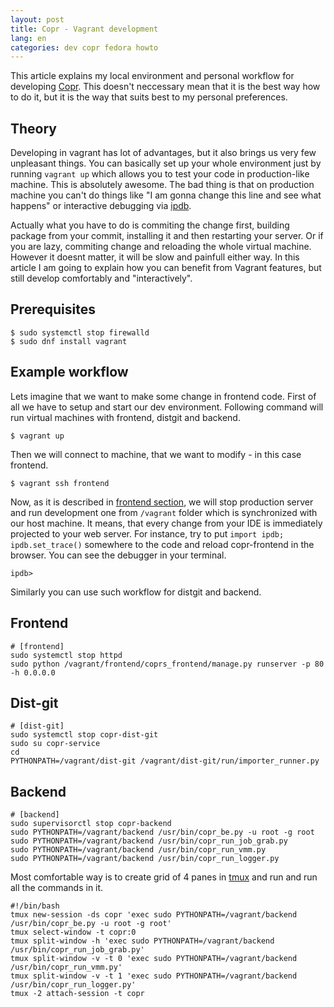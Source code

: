 ```yaml
---
layout: post
title: Copr - Vagrant development
lang: en
categories: dev copr fedora howto
---
```


This article explains my local environment and personal workflow for developing [Copr](#). This doesn't neccessary mean that it is the best way how to do it, but it is the way that suits best to my personal preferences.


## Theory
Developing in vagrant has lot of advantages, but it also brings us very few unpleasant things. You can basically set up your whole environment just by running `vagrant up` which allows you to test your code in production-like machine. This is absolutely awesome. The bad thing is that on production machine you can't do things like "I am gonna change this line and see what happens" or interactive debugging via [ipdb](https://pypi.python.org/pypi/ipdb).

Actually what you have to do is commiting the change first, building package from your commit, installing it and then restarting your server. Or if you are lazy, commiting change and reloading the whole virtual machine. However it doesnt matter, it will be slow and painfull either way. In this article I am going to explain how you can benefit from Vagrant features, but still develop comfortably and "interactively".


## Prerequisites

	$ sudo systemctl stop firewalld
	$ sudo dnf install vagrant


## Example workflow

Lets imagine that we want to make some change in frontend code. First of all we have to setup and start our dev environment. Following command will run virtual machines with frontend, distgit and backend.

	$ vagrant up

Then we will connect to machine, that we want to modify - in this case frontend.

	$ vagrant ssh frontend

Now, as it is described in [frontend section](#Frontend), we will stop production server and run development one from `/vagrant` folder which is synchronized with our host machine. It means, that every change from your IDE is immediately projected to your web server. For instance, try to put `import ipdb; ipdb.set_trace()` somewhere to the code and reload copr-frontend in the browser. You can see the debugger in your terminal.

	ipdb>

Similarly you can use such workflow for distgit and backend.


<div id="Frontend"></div>

## Frontend

	# [frontend]
	sudo systemctl stop httpd
	sudo python /vagrant/frontend/coprs_frontend/manage.py runserver -p 80 -h 0.0.0.0


## Dist-git

	# [dist-git]
	sudo systemctl stop copr-dist-git
	sudo su copr-service
	cd
	PYTHONPATH=/vagrant/dist-git /vagrant/dist-git/run/importer_runner.py


## Backend

	# [backend]
	sudo supervisorctl stop copr-backend
	sudo PYTHONPATH=/vagrant/backend /usr/bin/copr_be.py -u root -g root
	sudo PYTHONPATH=/vagrant/backend /usr/bin/copr_run_job_grab.py
	sudo PYTHONPATH=/vagrant/backend /usr/bin/copr_run_vmm.py
	sudo PYTHONPATH=/vagrant/backend /usr/bin/copr_run_logger.py


Most comfortable way is to create grid of 4 panes in [tmux](#) and run and run all the commands in it.

	#!/bin/bash
	tmux new-session -ds copr 'exec sudo PYTHONPATH=/vagrant/backend /usr/bin/copr_be.py -u root -g root'
	tmux select-window -t copr:0
	tmux split-window -h 'exec sudo PYTHONPATH=/vagrant/backend /usr/bin/copr_run_job_grab.py'
	tmux split-window -v -t 0 'exec sudo PYTHONPATH=/vagrant/backend /usr/bin/copr_run_vmm.py'
	tmux split-window -v -t 1 'exec sudo PYTHONPATH=/vagrant/backend /usr/bin/copr_run_logger.py'
	tmux -2 attach-session -t copr
